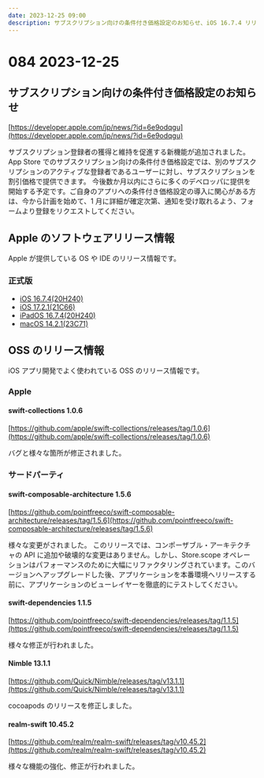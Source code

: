 ```yaml
---
date: 2023-12-25 09:00
description: サブスクリプション向けの条件付き価格設定のお知らせ、iOS 16.7.4 リリース、iOS 17.2.1 リリース など
---
```

# 084 2023-12-25

## サブスクリプション向けの条件付き価格設定のお知らせ

[https://developer.apple.com/jp/news/?id=6e9odqgu](https://developer.apple.com/jp/news/?id=6e9odqgu)

サブスクリプション登録者の獲得と維持を促進する新機能が追加されました。
App Store でのサブスクリプション向けの条件付き価格設定では、別のサブスクリプションのアクティブな登録者であるユーザーに対し、サブスクリプションを割引価格で提供できます。
今後数か月以内にさらに多くのデベロッパに提供を開始する予定です。ご自身のアプリへの条件付き価格設定の導入に関心がある方は、今から計画を始めて、1 月に詳細が確定次第、通知を受け取れるよう、フォームより登録をリクエストしてください。

## Apple のソフトウェアリリース情報

Apple が提供している OS や IDE のリリース情報です。

### 正式版

- [iOS 16.7.4(20H240)](https://developer.apple.com/news/releases/?id=12192023b)
- [iOS 17.2.1(21C66)](https://developer.apple.com/jp/news/releases/?id=12192023a)
- [iPadOS 16.7.4(20H240)](https://developer.apple.com/jp/news/releases/?id=12192023c)
- [macOS 14.2.1(23C71)](https://developer.apple.com/jp/news/releases/?id=12192023d)

## OSS のリリース情報

iOS アプリ開発でよく使われている OSS のリリース情報です。

### Apple

#### swift-collections 1.0.6

[https://github.com/apple/swift-collections/releases/tag/1.0.6](https://github.com/apple/swift-collections/releases/tag/1.0.6)

バグと様々な箇所が修正されました。

### サードパーティ

#### swift-composable-architecture 1.5.6

[https://github.com/pointfreeco/swift-composable-architecture/releases/tag/1.5.6](https://github.com/pointfreeco/swift-composable-architecture/releases/tag/1.5.6)

様々な変更がされました。
このリリースでは、コンポーザブル・アーキテクチャの API に追加や破壊的な変更はありません。しかし、Store.scope オペレーションはパフォーマンスのために大幅にリファクタリングされています。このバージョンへアップグレードした後、アプリケーションを本番環境へリリースする前に、アプリケーションのビューレイヤーを徹底的にテストしてください。

#### swift-dependencies 1.1.5

[https://github.com/pointfreeco/swift-dependencies/releases/tag/1.1.5](https://github.com/pointfreeco/swift-dependencies/releases/tag/1.1.5)

様々な修正が行われました。

#### Nimble 13.1.1

[https://github.com/Quick/Nimble/releases/tag/v13.1.1](https://github.com/Quick/Nimble/releases/tag/v13.1.1)

cocoapods のリリースを修正しました。

#### realm-swift 10.45.2

[https://github.com/realm/realm-swift/releases/tag/v10.45.2](https://github.com/realm/realm-swift/releases/tag/v10.45.2)

様々な機能の強化、修正が行われました。
